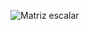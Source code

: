 ![Matriz escalar](https://latex.codecogs.com/png.image?\dpi{300}&space;\begin{bmatrix}e&space;&&space;0&space;\\0&space;&&space;e&space;\\\end{bmatrix})

